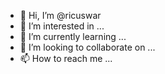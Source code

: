 - 👋 Hi, I’m @ricuswar
- 👀 I’m interested in ...
- 🌱 I’m currently learning ...
- 💞️ I’m looking to collaborate on ...
- 📫 How to reach me ...

<!---
ricuswar/ricuswar is a ✨ special ✨ repository because its `README.md` (this file) appears on your GitHub profile.
You can click the Preview link to take a look at your changes.
--->
